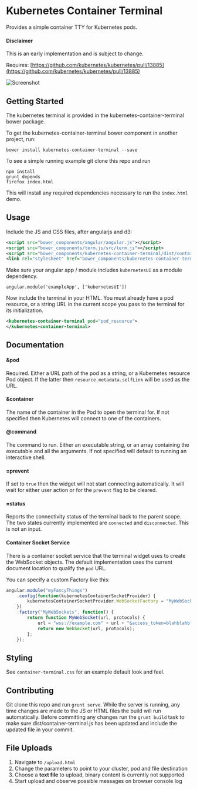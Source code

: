 Kubernetes Container Terminal
=============================

Provides a simple container TTY for Kubernetes pods.

#### Disclaimer
This is an early implementation and is subject to change.

Requires: [https://github.com/kubernetes/kubernetes/pull/13885](https://github.com/kubernetes/kubernetes/pull/13885)

![Screenshot](https://raw.githubusercontent.com/kubernetes-ui/container-terminal/master/scratch/sceenshot.png)

Getting Started
---------------

The kubernetes terminal is provided in the kubernetes-container-terminal bower package.

To get the kubernetes-container-terminal bower component in another project, run:

```
bower install kubernetes-container-terminal --save
```

To see a simple running example git clone this repo and run

```
npm install
grunt depends
firefox index.html
```

This will install any required dependencies necessary to run the ```index.html``` demo.

Usage
-----

Include the JS and CSS files, after angularjs and d3:

```xml
<script src="bower_components/angular/angular.js"></script>
<script src="bower_components/term.js/src/term.js"></script>
<script src="bower_components/kubernetes-container-terminal/dist/container-terminal.js"></script>
<link rel="stylesheet" href="bower_components/kubernetes-container-terminal/dist/container-terminal.css" />
```

Make sure your angular app / module includes ```kubernetesUI``` as a module dependency.

```
angular.module('exampleApp', ['kubernetesUI'])
```

Now include the terminal in your HTML. You must already have a pod resource, or a string
URL in the current scope you pass to the terminal for its initialization.

```xml
<kubernetes-container-terminal pod="pod_resource">
</kubernetes-container-terminal>
```

Documentation
-------------

#### &pod

Required. Either a URL path of the pod as a string, or a Kubernetes resource Pod object.
If the latter then ```resource.metadata.selfLink``` will be used as the URL.

#### &container

The name of the container in the Pod to open the terminal for. If not specified then
Kubernetes will connect to one of the containers.

#### @command

The command to run. Either an executable string, or an array containing the executable
and all the arguments. If not specified will default to running an interactive shell.

#### =prevent

If set to ```true``` then the widget will not start connecting automatically. It will
wait for either user action or for the ```prevent``` flag to be cleared.

#### =status

Reports the connectivity status of the terminal back to the parent scope. The two
states currently implemented are ```connected``` and ```disconnected```. This is
not an input.

#### Container Socket Service

There is a container socket service that the terminal widget uses to create the
WebSocket objects. The default implementation uses the current document location
to qualify the ```pod``` URL.

You can specify a custom Factory like this:

```javascript
angular.module("myFancyThings")
    .config(function(kubernetesContainerSocketProvider) {
        kubernetesContainerSocketProvider.WebSocketFactory = "MyWebSockets";
    })
    .factory("MyWebSockets", function() {
        return function MyWebSocket(url, protocols) {
            url = "wss://example.com" + url + "&access_token=blahblahblah";
            return new WebSocket(url, protocols);
        };
    });
```

Styling
-------

See ```container-terminal.css``` for an example default look and feel.

Contributing
------------

Git clone this repo and run `grunt serve`. While the server is running, any time changes
are made to the JS or HTML files the build will run automatically.  Before committing any
changes run the `grunt build` task to make sure dist/container-terminal.js has been updated
and include the updated file in your commit.

File Uploads
------------

1. Navigate to `/upload.html`
2. Change the parameters to point to your cluster, pod and file destination
3. Choose a **text file** to upload, binary content is currently not supported
4. Start upload and observe possible messages on browser console log

